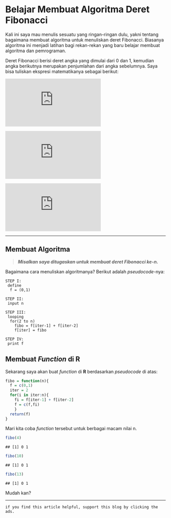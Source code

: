 Belajar Membuat Algoritma Deret Fibonacci
================

Kali ini saya mau menulis sesuatu yang ringan-ringan dulu, yakni tentang
bagaimana membuat algoritma untuk menuliskan deret Fibonacci. Biasanya
algoritma ini menjadi latihan bagi rekan-rekan yang baru belajar membuat
algoritma dan pemrograman.

Deret Fibonacci berisi deret angka yang dimulai dari 0 dan 1, kemudian
angka berikutnya merupakan penjumlahan dari angka sebelumnya. Saya bisa
tuliskan ekspresi matematikanya sebagai berikut:

  
![F\_0 = 0](https://latex.codecogs.com/png.latex?F_0%20%3D%200
"F_0 = 0")  

  
![F\_1 = 1](https://latex.codecogs.com/png.latex?F_1%20%3D%201
"F_1 = 1")  

  
![F\_n = F\_{n-1} +
F\_{n-2}](https://latex.codecogs.com/png.latex?F_n%20%3D%20F_%7Bn-1%7D%20%2B%20F_%7Bn-2%7D
"F_n = F_{n-1} + F_{n-2}")  

-----

## Membuat Algoritma

> ***Misalkan saya ditugaskan untuk membuat deret Fibonacci ke-n.***

Bagaimana cara menuliskan algoritmanya? Berikut adalah *pseudocode*-nya:

    STEP I: 
     define
      f = (0,1)
    
    STEP II: 
     input n  
    
    STEP III:
     looping
      for(2 to n)
        fibo = f[iter-1] + f[iter-2]
        f[iter] = fibo
    
    STEP IV:
     print f

## Membuat *Function* di **R**

Sekarang saya akan buat *function* di **R** berdasarkan *pseudocode* di
atas:

``` r
fibo = function(n){
  f = c(0,1)
  iter = 2
  for(i in iter:n){
    fi = f[iter-1] + f[iter-2]
    f = c(f,fi)
    }
  return(f)
}
```

Mari kita coba *function* tersebut untuk berbagai macam nilai n.

``` r
fibo(4)
```

    ## [1] 0 1

``` r
fibo(10)
```

    ## [1] 0 1

``` r
fibo(13)
```

    ## [1] 0 1

Mudah kan?

-----

`if you find this article helpful, support this blog by clicking the
ads.`
